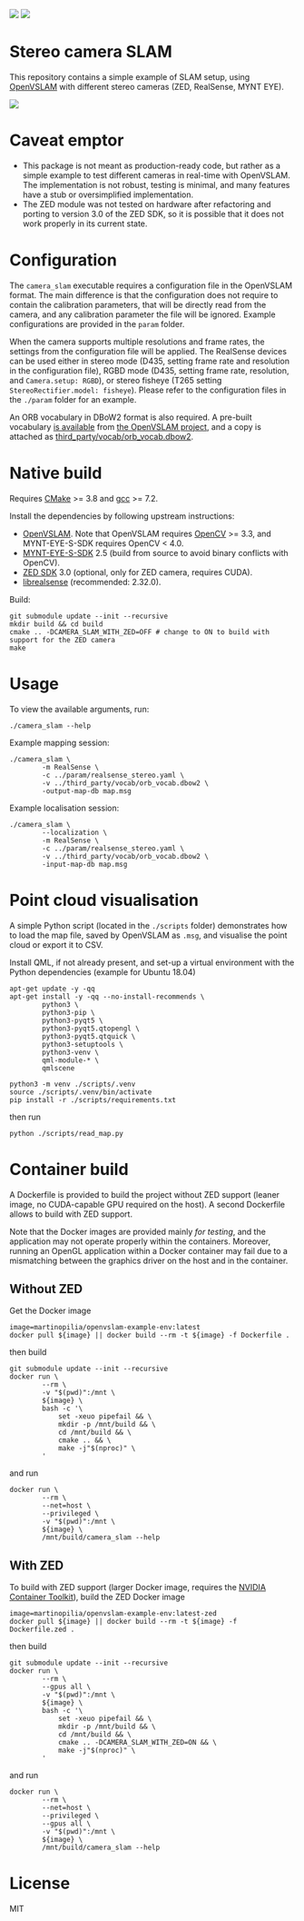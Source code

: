 [![](https://github.com/m-pilia/openvslam-example/workflows/Checks/badge.svg)](https://github.com/m-pilia/openvslam-example/actions?query=workflow%3AChecks)
[![](https://img.shields.io/docker/cloud/build/martinopilia/openvslam-example-env)](https://hub.docker.com/r/martinopilia/openvslam-example-env)

# Stereo camera SLAM

This repository contains a simple example of SLAM setup, using
[OpenVSLAM](https://github.com/xdspacelab/openvslam.git) with different stereo
cameras (ZED, RealSense, MYNT EYE).

![](https://user-images.githubusercontent.com/8300317/73919218-cb9f5800-48cb-11ea-9b6f-78c692804927.gif)

# Caveat emptor
- This package is not meant as production-ready code, but rather as a simple
  example to test different cameras in real-time with OpenVSLAM. The
  implementation is not robust, testing is minimal, and many features have a
  stub or oversimplified implementation.
- The ZED module was not tested on hardware after refactoring and porting to
  version 3.0 of the ZED SDK, so it is possible that it does not work
  properly in its current state.

# Configuration

The `camera_slam` executable requires a configuration file in the OpenVSLAM
format. The main difference is that the configuration does not require to
contain the calibration parameters, that will be directly read from the
camera, and any calibration parameter the file will be ignored. Example
configurations are provided in the `param` folder.

When the camera supports multiple resolutions and frame rates, the settings
from the configuration file will be applied. The RealSense devices can be
used either in stereo mode (D435, setting frame rate and resolution in the
configuration file), RGBD mode (D435, setting frame rate, resolution, and
`Camera.setup: RGBD`), or stereo fisheye (T265 setting
`StereoRectifier.model: fisheye`). Please refer to the configuration files in
the `./param` folder for an example.

An ORB vocabulary in DBoW2 format is also required. A pre-built vocabulary [is
available](https://drive.google.com/open?id=1wUPb328th8bUqhOk-i8xllt5mgRW4n84)
from [the OpenVSLAM
project](https://openvslam.readthedocs.io/en/master/example.html), and a copy
is attached as
[third_party/vocab/orb_vocab.dbow2](https://github.com/m-pilia/openvslam-example/blob/master/third_party/vocab/orb_vocab.dbow2).

# Native build

Requires [CMake](https://cmake.org/) >= 3.8 and [gcc](https://gcc.gnu.org/) >= 7.2.

Install the dependencies by following upstream instructions:
- [OpenVSLAM](https://openvslam.readthedocs.io/en/master/installation.html).
  Note that OpenVSLAM requires [OpenCV](https://github.com/opencv/opencv) >= 3.3,
  and MYNT-EYE-S-SDK requires OpenCV &lt; 4.0.
- [MYNT-EYE-S-SDK](https://mynt-eye-s-sdk.readthedocs.io/en/latest/src/sdk/install_ubuntu_src.html)
  2.5 (build from source to avoid binary conflicts with OpenCV).
- [ZED SDK](https://www.stereolabs.com/developers/release) 3.0 (optional, only for ZED camera, requires CUDA).
- [librealsense](https://github.com/IntelRealSense/librealsense/blob/master/doc/distribution_linux.md) (recommended: 2.32.0).

Build:
```
git submodule update --init --recursive
mkdir build && cd build
cmake .. -DCAMERA_SLAM_WITH_ZED=OFF # change to ON to build with support for the ZED camera
make
```

# Usage

To view the available arguments, run:
```
./camera_slam --help
```

Example mapping session:
```
./camera_slam \
        -m RealSense \
        -c ../param/realsense_stereo.yaml \
        -v ../third_party/vocab/orb_vocab.dbow2 \
        -output-map-db map.msg
```

Example localisation session:
```
./camera_slam \
        --localization \
        -m RealSense \
        -c ../param/realsense_stereo.yaml \
        -v ../third_party/vocab/orb_vocab.dbow2 \
        -input-map-db map.msg
```

# Point cloud visualisation

A simple Python script (located in the `./scripts` folder) demonstrates how
to load the map file, saved by OpenVSLAM as `.msg`, and visualise the point
cloud or export it to CSV.

Install QML, if not already present, and set-up a virtual
environment with the Python dependencies (example for Ubuntu 18.04)
```
apt-get update -y -qq
apt-get install -y -qq --no-install-recommends \
        python3 \
        python3-pip \
        python3-pyqt5 \
        python3-pyqt5.qtopengl \
        python3-pyqt5.qtquick \
        python3-setuptools \
        python3-venv \
        qml-module-* \
        qmlscene

python3 -m venv ./scripts/.venv
source ./scripts/.venv/bin/activate
pip install -r ./scripts/requirements.txt
```
then run
```
python ./scripts/read_map.py
```

# Container build

A Dockerfile is provided to build the project without ZED support (leaner
image, no CUDA-capable GPU required on the host). A second Dockerfile allows
to build with ZED support.

Note that the Docker images are provided mainly *for testing*, and the
application may not operate properly within the containers. Moreover, running
an OpenGL application within a Docker container may fail due to a mismatching
between the graphics driver on the host and in the container.

## Without ZED

Get the Docker image
```
image=martinopilia/openvslam-example-env:latest
docker pull ${image} || docker build --rm -t ${image} -f Dockerfile .
```
then build
```
git submodule update --init --recursive
docker run \
        --rm \
        -v "$(pwd)":/mnt \
        ${image} \
        bash -c '\
            set -xeuo pipefail && \
            mkdir -p /mnt/build && \
            cd /mnt/build && \
            cmake .. && \
            make -j"$(nproc)" \
        '
```
and run
```
docker run \
        --rm \
        --net=host \
        --privileged \
        -v "$(pwd)":/mnt \
        ${image} \
        /mnt/build/camera_slam --help
```

## With ZED

To build with ZED support (larger Docker image, requires the [NVIDIA
Container Toolkit](https://github.com/NVIDIA/nvidia-docker)), build the ZED
Docker image
```
image=martinopilia/openvslam-example-env:latest-zed
docker pull ${image} || docker build --rm -t ${image} -f Dockerfile.zed .
```
then build
```
git submodule update --init --recursive
docker run \
        --rm \
        --gpus all \
        -v "$(pwd)":/mnt \
        ${image} \
        bash -c '\
            set -xeuo pipefail && \
            mkdir -p /mnt/build && \
            cd /mnt/build && \
            cmake .. -DCAMERA_SLAM_WITH_ZED=ON && \
            make -j"$(nproc)" \
        '
```
and run
```
docker run \
        --rm \
        --net=host \
        --privileged \
        --gpus all \
        -v "$(pwd)":/mnt \
        ${image} \
        /mnt/build/camera_slam --help
```

# License

MIT
